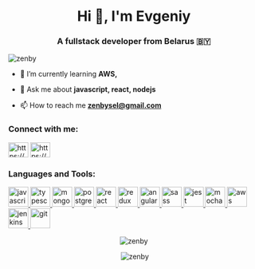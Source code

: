 <h1 align="center">Hi 👋, I'm Evgeniy</h1>
<h3 align="center">A fullstack developer from Belarus 🇧🇾</h3>

<p align="left"> <img src="https://komarev.com/ghpvc/?username=zenby&label=Profile%20views&color=0e75b6&style=flat" alt="zenby" /> </p>

- 🌱 I’m currently learning **AWS,**

- 💬 Ask me about **javascript, react, nodejs**

- 📫 How to reach me **zenbysel@gmail.com**

<p align="left">
<h3 align="left">Connect with me:</h3>
<a href="https://linkedin.com/in/https://www.linkedin.com/in/zenby/" target="blank"><img align="center" src="https://cdn.jsdelivr.net/npm/simple-icons@3.0.1/icons/linkedin.svg" alt="https://www.linkedin.com/in/zenby/" height="30" width="40" /></a>
<a href="https://fb.com/https://www.facebook.com/evgeniydainovich" target="blank"><img align="center" src="https://cdn.jsdelivr.net/npm/simple-icons@3.0.1/icons/facebook.svg" alt="https://www.facebook.com/evgeniydainovich" height="30" width="40" /></a>
</p>

<h3 align="left">Languages and Tools:</h3>
<p align="left"> <a href="https://developer.mozilla.org/en-US/docs/Web/JavaScript" target="_blank">
        <img
          src="https://devicons.github.io/devicon/devicon.git/icons/javascript/javascript-original.svg"
          alt="javascript"
          width="40"
          height="40"
        />
      </a>
      <a href="https://www.typescriptlang.org/" target="_blank">
        <img
          src="https://devicons.github.io/devicon/devicon.git/icons/typescript/typescript-original.svg"
          alt="typescript"
          width="40"
          height="40"
        />
      </a>      <a href="https://www.mongodb.com/" target="_blank">
        <img
          src="https://devicons.github.io/devicon/devicon.git/icons/mongodb/mongodb-original-wordmark.svg"
          alt="mongodb"
          width="40"
          height="40"
        />
      </a>
      <a href="https://www.postgresql.org" target="_blank">
        <img
          src="https://devicons.github.io/devicon/devicon.git/icons/postgresql/postgresql-original-wordmark.svg"
          alt="postgresql"
          width="40"
          height="40"
        />
      </a>
      <a href="https://reactjs.org/" target="_blank">
        <img
          src="https://devicons.github.io/devicon/devicon.git/icons/react/react-original-wordmark.svg"
          alt="react"
          width="40"
          height="40"
        />
      </a>
      <a href="https://redux.js.org" target="_blank">
        <img
          src="https://devicons.github.io/devicon/devicon.git/icons/redux/redux-original.svg"
          alt="redux"
          width="40"
          height="40"
        />
      </a>
      <a href="https://angular.io" target="_blank">
        <img
          src="https://devicons.github.io/devicon/devicon.git/icons/angularjs/angularjs-original.svg"
          alt="angularjs"
          width="40"
          height="40"
        />
      </a>
      <a href="https://sass-lang.com" target="_blank">
        <img
          src="https://devicons.github.io/devicon/devicon.git/icons/sass/sass-original.svg"
          alt="sass"
          width="40"
          height="40"
        />
      </a>
      <a href="https://jestjs.io" target="_blank">
        <img src="https://www.vectorlogo.zone/logos/jestjsio/jestjsio-icon.svg" alt="jest" width="40" height="40" />
      </a>
      <a href="https://mochajs.org" target="_blank">
        <img src="https://www.vectorlogo.zone/logos/mochajs/mochajs-icon.svg" alt="mocha" width="40" height="40" />
      </a>
      <a href="https://aws.amazon.com" target="_blank">
        <img
          src="https://devicons.github.io/devicon/devicon.git/icons/amazonwebservices/amazonwebservices-original-wordmark.svg"
          alt="aws"
          width="40"
          height="40"
        />
      </a>
      <a href="https://www.jenkins.io" target="_blank">
        <img src="https://www.vectorlogo.zone/logos/jenkins/jenkins-icon.svg" alt="jenkins" width="40" height="40" />
      </a>
      <a href="https://git-scm.com/" target="_blank">
        <img src="https://www.vectorlogo.zone/logos/git-scm/git-scm-icon.svg" alt="git" width="40" height="40" />
      </a></p>

<p align="center"><img align="center" src="https://github-readme-stats.vercel.app/api/top-langs/?username=zenby&layout=compact" alt="zenby" /></p>

<p align="center">&nbsp;<img src="https://github-readme-stats.vercel.app/api?username=zenby&show_icons=true" alt="zenby" /></p>
